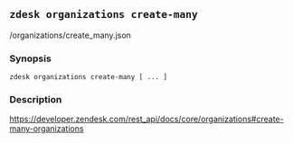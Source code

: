 ## `zdesk organizations create-many`

/organizations/create_many.json

### Synopsis

    zdesk organizations create-many [ ... ]

### Description

https://developer.zendesk.com/rest_api/docs/core/organizations#create-many-organizations

